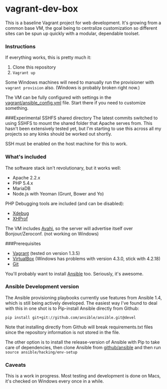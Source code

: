vagrant-dev-box
===============

This is a baseline Vagrant project for web development. It's growing from a common base VM, the goal being to centralize customization so different sites can be spun up quickly with a modular, dependable toolset. 

### Instructions

If everything works, this is pretty much it:

1. Clone this repository
2. `Vagrant up`

Some Windows machines will need to manually run the provisioner with `vagrant provision` also. (Windows is probably broken right now.)

The VM can be fully configured with settings in the [vagrant/ansible_config.yml][ansible_config] file. Start there if you need to customize something. 

###Experimental SSHFS shared directory
The latest commits switched to using SSHFS to mount the shared folder that Apache serves from. This hasn't been extensively tested yet, but I'm starting to use this across all my projects so any kinks should be worked out shortly. 

SSH must be enabled on the host machine for this to work. 

### What's included

The software stack isn't revolutionary, but it works well:

* Apache 2.2.x
* PHP 5.4.x
* MariaDB
* Node.js with Yeoman (Grunt, Bower and Yo)

PHP Debugging tools are included (and can be disabled):

* [Xdebug][]
* [XHProf][]

The VM includes [Avahi][], so the server will advertise itself over Bonjour/Zeroconf. (not working on Windows)


###Prerequisites

* [Vagrant][] (tested on version 1.3.5)
* [VirtualBox][] (Windows has problems with version 4.3.0, stick with 4.2.18)
* [Git][]

You'll probably want to install [Ansible][] too. Seriously, it's awesome.

### Ansible Development version
The Ansible provisioning playbooks currently use features from Ansible 1.4, which is still being actively developed. The easiest way I've found to deal with this in one shot is to Pip-install Ansible directly from Github:
    
    pip install git+git://github.com/ansible/ansible.git@devel 

Note that installing directly from Github will break requirements.txt files since the repository information is not stored in the file. 

The other option is to install the release-version of Ansible with Pip to take care of dependencies, then clone Ansible from [github/ansible](https://github.com/ansible/ansible) and then run `source ansible/hacking/env-setup`

### Caveats

This is a work in progress. Most testing and development is done on Macs, it's checked on Windows every once in a while.

[git]: http://git-scm.com
[ansible]: http://www.ansibleworks.com/
[vagrant]: http://www.vagrantup.com/
[virtualbox]: https://www.virtualbox.org/
[ansible_config]: https://github.com/joemaller/vagrant-dev-box/blob/master/vagrant/ansible_config.yml

[avahi]: http://en.wikipedia.org/wiki/Avahi_%28software%29
[xhprof]: https://github.com/facebook/xhprof
[xdebug]: http://xdebug.org/
